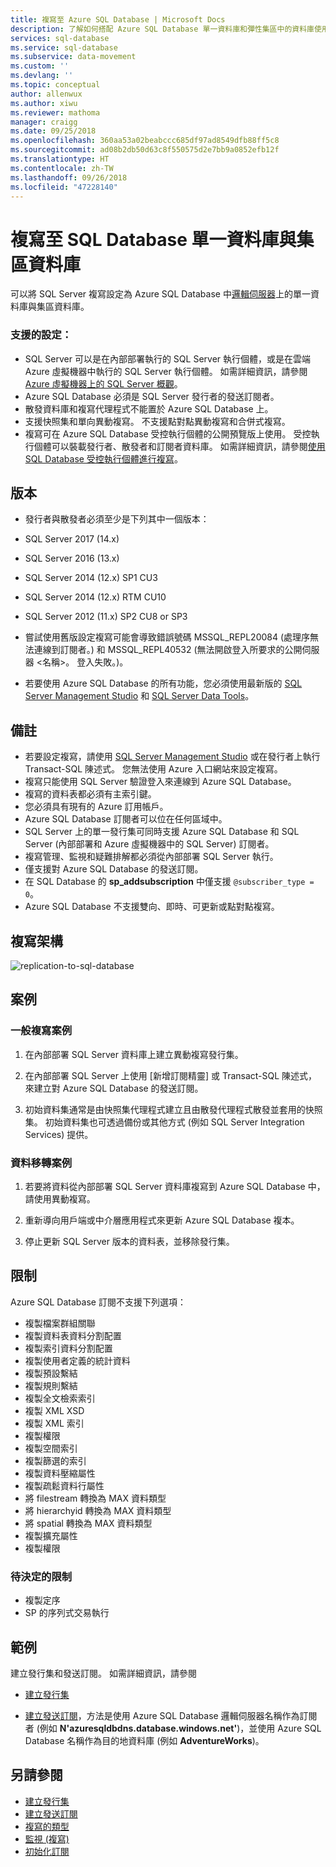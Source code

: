 ```yaml
---
title: 複寫至 Azure SQL Database | Microsoft Docs
description: 了解如何搭配 Azure SQL Database 單一資料庫和彈性集區中的資料庫使用 SQL Server 複寫
services: sql-database
ms.service: sql-database
ms.subservice: data-movement
ms.custom: ''
ms.devlang: ''
ms.topic: conceptual
author: allenwux
ms.author: xiwu
ms.reviewer: mathoma
manager: craigg
ms.date: 09/25/2018
ms.openlocfilehash: 360aa53a02beabccc685df97ad8549dfb88ff5c8
ms.sourcegitcommit: ad08b2db50d63c8f550575d2e7bb9a0852efb12f
ms.translationtype: HT
ms.contentlocale: zh-TW
ms.lasthandoff: 09/26/2018
ms.locfileid: "47228140"
---
```

# <a name="replication-to-sql-database-single-and-pooled-databases"></a>複寫至 SQL Database 單一資料庫與集區資料庫

可以將 SQL Server 複寫設定為 Azure SQL Database 中[邏輯伺服器](sql-database-logical-servers.md)上的單一資料庫與集區資料庫。  
 
 ### <a name="supported-configurations"></a>**支援的設定：**  
 -  SQL Server 可以是在內部部署執行的 SQL Server 執行個體，或是在雲端 Azure 虛擬機器中執行的 SQL Server 執行個體。 如需詳細資訊，請參閱 [Azure 虛擬機器上的 SQL Server 概觀](https://azure.microsoft.com/documentation/articles/virtual-machines-sql-server-infrastructure-services/)。  
 - Azure SQL Database 必須是 SQL Server 發行者的發送訂閱者。  
 -  散發資料庫和複寫代理程式不能置於 Azure SQL Database 上。  
 - 支援快照集和單向異動複寫。 不支援點對點異動複寫和合併式複寫。
 - 複寫可在 Azure SQL Database 受控執行個體的公開預覽版上使用。 受控執行個體可以裝載發行者、散發者和訂閱者資料庫。 如需詳細資訊，請參閱[使用 SQL Database 受控執行個體進行複寫](replication-with-sql-database-managed-instance.md)。
 
## <a name="versions"></a>版本  
- 發行者與散發者必須至少是下列其中一個版本：  
 - SQL Server 2017 (14.x) 
 - SQL Server 2016 (13.x) 
 - SQL Server 2014 (12.x) SP1 CU3 
 - SQL Server 2014 (12.x) RTM CU10 
 - SQL Server 2012 (11.x) SP2 CU8 or SP3 
   
- 嘗試使用舊版設定複寫可能會導致錯誤號碼 MSSQL_REPL20084 (處理序無法連線到訂閱者。) 和 MSSQL_REPL40532 (無法開啟登入所要求的公開伺服器 \<名稱>。 登入失敗。)。  
- 若要使用 Azure SQL Database 的所有功能，您必須使用最新版的 [SQL Server Management Studio](https://docs.microsoft.com/sql/ssms/download-sql-server-management-studio-ssms) 和 [SQL Server Data Tools](https://docs.microsoft.com//sql/ssdt/download-sql-server-data-tools-ssdt?view=sql-server-2017)。  
   
 ## <a name="remarks"></a>備註  
- 若要設定複寫，請使用 [SQL Server Management Studio](https://docs.microsoft.com/sql/ssms/download-sql-server-management-studio-ssms) 或在發行者上執行 Transact-SQL 陳述式。 您無法使用 Azure 入口網站來設定複寫。  
- 複寫只能使用 SQL Server 驗證登入來連線到 Azure SQL Database。 
- 複寫的資料表都必須有主索引鍵。  
- 您必須具有現有的 Azure 訂用帳戶。  
- Azure SQL Database 訂閱者可以位在任何區域中。  
- SQL Server 上的單一發行集可同時支援 Azure SQL Database 和 SQL Server (內部部署和 Azure 虛擬機器中的 SQL Server) 訂閱者。  
- 複寫管理、監視和疑難排解都必須從內部部署 SQL Server 執行。  
- 僅支援對 Azure SQL Database 的發送訂閱。  
- 在 SQL Database 的 **sp_addsubscription** 中僅支援 `@subscriber_type = 0`。  
- Azure SQL Database 不支援雙向、即時、可更新或點對點複寫。      
   
 ## <a name="replication-architecture"></a>複寫架構  
 ![replication-to-sql-database](./media/replication-to-sql-database/replication-to-sql-database.png)  
   
 ## <a name="scenarios"></a>案例  
   
 ### <a name="typical-replication-scenario"></a>一般複寫案例  
   
 1.  在內部部署 SQL Server 資料庫上建立異動複寫發行集。  
   
 2.  在內部部署 SQL Server 上使用 [新增訂閱精靈] 或 Transact-SQL 陳述式，來建立對 Azure SQL Database 的發送訂閱。  
   
 3.  初始資料集通常是由快照集代理程式建立且由散發代理程式散發並套用的快照集。 初始資料集也可透過備份或其他方式 (例如 SQL Server Integration Services) 提供。  
   
 ### <a name="data-migration-scenario"></a>資料移轉案例  
   
 1.  若要將資料從內部部署 SQL Server 資料庫複寫到 Azure SQL Database 中，請使用異動複寫。  
   
 2.  重新導向用戶端或中介層應用程式來更新 Azure SQL Database 複本。  
   
 3.  停止更新 SQL Server 版本的資料表，並移除發行集。  
   
## <a name="limitations"></a>限制  
Azure SQL Database 訂閱不支援下列選項：  
-   複製檔案群組關聯  
-   複製資料表資料分割配置  
-   複製索引資料分割配置  
-   複製使用者定義的統計資料  
-   複製預設繫結  
-   複製規則繫結  
-   複製全文檢索索引  
-   複製 XML XSD  
-   複製 XML 索引  
-   複製權限  
-   複製空間索引  
-   複製篩選的索引  
-   複製資料壓縮屬性  
-   複製疏鬆資料行屬性  
-   將 filestream 轉換為 MAX 資料類型  
-   將 hierarchyid 轉換為 MAX 資料類型  
-   將 spatial 轉換為 MAX 資料類型  
-   複製擴充屬性  
-   複製權限  
   
### <a name="limitations-to-be-determined"></a>待決定的限制 
-   複製定序  
-   SP 的序列式交易執行  
   
## <a name="examples"></a>範例  
建立發行集和發送訂閱。 如需詳細資訊，請參閱  
-   [建立發行集](https://docs.microsoft.com/sql/relational-databases/replication/publish/create-a-publication)  
   
-   [建立發送訂閱](https://docs.microsoft.com/sql/relational-databases/replication/create-a-push-subscription/create-a-push-subscription)，方法是使用 Azure SQL Database 邏輯伺服器名稱作為訂閱者 (例如 **N'azuresqldbdns.database.windows.net'**)，並使用 Azure SQL Database 名稱作為目的地資料庫 (例如 **AdventureWorks**)。  
   
 ## <a name="see-also"></a>另請參閱  
 - [建立發行集](https://docs.microsoft.com/sql/relational-databases/replication/publish/create-a-publication)   
 - [建立發送訂閱](https://docs.microsoft.com/sql/relational-databases/replication/create-a-push-subscription/create-a-push-subscription)   
 - [複寫的類型](https://docs.microsoft.com/sql/relational-databases/replication/types-of-replication)   
 - [監視 &#40;複寫&#41;](https://docs.microsoft.com/sql/relational-databases/replication/monitor/monitoring-replication)   
 - [初始化訂閱](https://docs.microsoft.com/sql/relational-databases/replication/initialize-a-subscription)  
